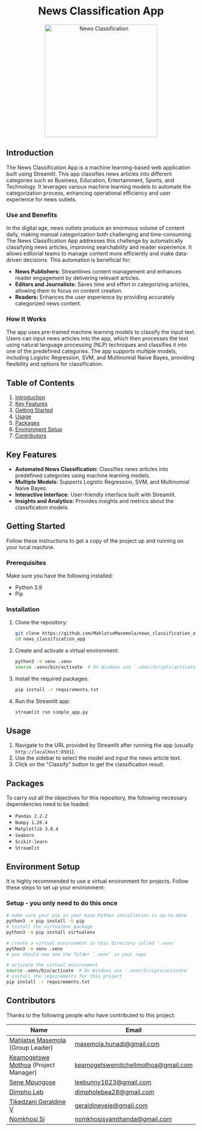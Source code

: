 <div align="center">
    <h1>News Classification App</h1>
    <img src="https://static.vecteezy.com/system/resources/previews/020/621/496/non_2x/sitemap-classification-concept-icon-in-line-style-design-isolated-on-white-background-editable-stroke-free-vector.jpg" alt="News Classification" width="300"/>
</div>

## Introduction

The News Classification App is a machine learning-based web application built using Streamlit. This app classifies news articles into different categories such as Business, Education, Entertainment, Sports, and Technology. It leverages various machine learning models to automate the categorization process, enhancing operational efficiency and user experience for news outlets.

### Use and Benefits

In the digital age, news outlets produce an enormous volume of content daily, making manual categorization both challenging and time-consuming. The News Classification App addresses this challenge by automatically classifying news articles, improving searchability and reader experience. It allows editorial teams to manage content more efficiently and make data-driven decisions. This automation is beneficial for:

- **News Publishers:** Streamlines content management and enhances reader engagement by delivering relevant articles.
- **Editors and Journalists:** Saves time and effort in categorizing articles, allowing them to focus on content creation.
- **Readers:** Enhances the user experience by providing accurately categorized news content.

### How It Works

The app uses pre-trained machine learning models to classify the input text. Users can input news articles into the app, which then processes the text using natural language processing (NLP) techniques and classifies it into one of the predefined categories. The app supports multiple models, including Logistic Regression, SVM, and Multinomial Naive Bayes, providing flexibility and options for classification.

## Table of Contents

1. [Introduction](#introduction)
2. [Key Features](#key-features)
3. [Getting Started](#getting-started)
4. [Usage](#usage)
5. [Packages](#packages)
6. [Environment Setup](#environment-setup)
7. [Contributors](#contributors)

## Key Features

- **Automated News Classification:** Classifies news articles into predefined categories using machine learning models.
- **Multiple Models:** Supports Logistic Regression, SVM, and Multinomial Naive Bayes.
- **Interactive Interface:** User-friendly interface built with Streamlit.
- **Insights and Analytics:** Provides insights and metrics about the classification models.

## Getting Started

Follow these instructions to get a copy of the project up and running on your local machine.

### Prerequisites

Make sure you have the following installed:

- Python 3.9
- Pip

### Installation

1. Clone the repository:

    ```bash
    git clone https://github.com/MahlatseMasemola/news_classification_app.git
    cd news_classification_app
    ```

2. Create and activate a virtual environment:

    ```bash
    python3 -m venv .venv
    source .venv/bin/activate  # On Windows use `.venv\Scripts\activate`
    ```

3. Install the required packages:

    ```bash
    pip install -r requirements.txt
    ```

4. Run the Streamlit app:

    ```bash
    streamlit run simple_app.py
    ```

## Usage

1. Navigate to the URL provided by Streamlit after running the app (usually `http://localhost:8501`).
2. Use the sidebar to select the model and input the news article text.
3. Click on the "Classify" button to get the classification result.

## Packages

To carry out all the objectives for this repository, the following necessary dependencies need to be loaded:

- `Pandas 2.2.2`
- `Numpy 1.26.4`
- `Matplotlib 3.8.4`
- `Seaborn`
- `Scikit-learn`
- `Streamlit`

## Environment Setup

It is highly recommended to use a virtual environment for projects. Follow these steps to set up your environment:

### Setup - you only need to do this once

```bash
# make sure your pip in your base Python installation is up-to-date
python3 -m pip install -U pip
# install the virtualenv package
python3 -m pip install virtualenv

# create a virtual environment in this directory called '.venv'
python3 -m venv .venv
# you should now see the folder `.venv` in your repo

# activate the virtual environment
source .venv/bin/activate  # On Windows use `.venv\Scripts\activate`
# install the requirements for this project
pip install -r requirements.txt
```

## Contributors

Thanks to the following people who have contributed to this project:

| Name                                                                                        |  Email              
|-------------------------------------------|-----------------------------------------|
| [Mahlatse Masemola](mailto:masemola.hunadi@gmail.com) (Group Leader)              | masemola.hunadi@gmail.com             |
| [Keamogetswe Mothoa](mailto:keamogetswemitchellmothoa@gmail.com) (Project Manager)| keamogetswemitchellmothoa@gmail.com   |
| [Sene Mpungose](mailto:leebunny1623@gmail.com)                                    | leebunny1623@gmail.com                |
| [Dimpho Leb](mailto:dimpholebea28@gmail.com)                                      | dimpholebea28@gmail.com               |
| [Tikedzani Geraldine V](mailto:geraldinevele@gmail.com)                           | geraldinevele@gmail.com               |
| [Nomkhosi Si](mailto:nomkhosisyamthanda@gmail.com)                                | nomkhosisyamthanda@gmail.com          |
